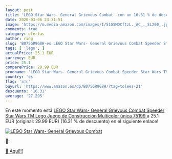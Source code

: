 ```yaml
---
layout: post
title: 'LEGO Star Wars- General Grievous Combat  con un 16.31 % de descuento'
date: 2020-03-06 23:31:51
image: 'https://m.media-amazon.com/images/I/51GSMDCftzL._AC_._SL200_.jpg'
comments: true
category: ofertas
author: ring
slug: 'B075GR9G8H-es LEGO Star Wars- General Grievous Combat Speeder Star Wars...'
tags: [ 'lego', ]
actualPrice: 25.1 EUR
currency: EUR
price: 25.1
comparePrice: 29.99 EUR
prodname: 'LEGO Star Wars- General Grievous Combat Speeder Star Wars TM Lego Juego de Construcción  Multicolor  única  75199 '
country: 'es'
flag: '🇪🇸'
buyurl: 'https://www.amazon.es/dp/B075GR9G8H/?tag=tolees-21'
descuento: '16.31'
average: '27.295'
---
```


En este momento está [LEGO Star Wars- General Grievous Combat Speeder Star Wars TM Lego Juego de Construcción  Multicolor  única  75199 ](https://www.amazon.es/dp/B075GR9G8H/?tag=tolees-21) a 25.1 EUR (original: 29.99 EUR) (16.31 %  de descuento) en el siguiente enlace!

[![LEGO Star Wars- General Grievous Combat ](https://m.media-amazon.com/images/I/51GSMDCftzL._AC_._SL200_.jpg)](https://www.amazon.es/dp/B075GR9G8H/?tag=tolees-21)

🔎:


[🛒 Aquí!!!](https://www.amazon.es/dp/B075GR9G8H/?tag=tolees-21)

